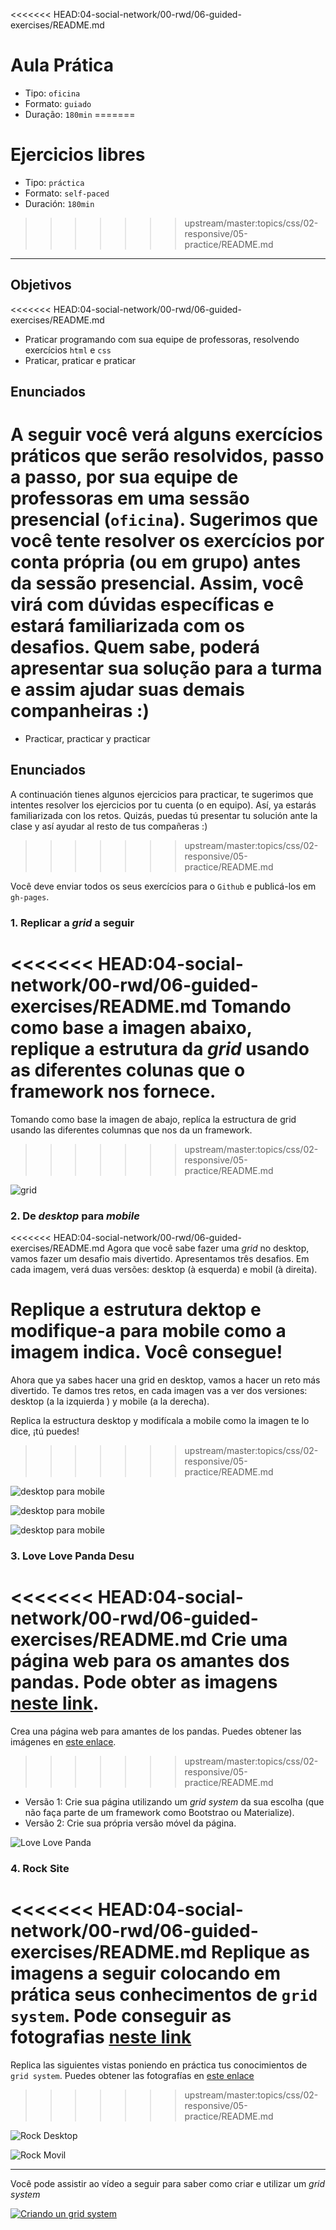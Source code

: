 <<<<<<< HEAD:04-social-network/00-rwd/06-guided-exercises/README.md
# Aula Prática

- Tipo: `oficina`
- Formato: `guiado`
- Duração: `180min`
=======
# Ejercicios libres

- Tipo: `práctica`
- Formato: `self-paced`
- Duración: `180min`
>>>>>>> upstream/master:topics/css/02-responsive/05-practice/README.md

***

## Objetivos

<<<<<<< HEAD:04-social-network/00-rwd/06-guided-exercises/README.md
- Praticar programando com sua equipe de professoras, resolvendo exercícios `html` e `css`
- Praticar, praticar e praticar

## Enunciados

A seguir você verá alguns exercícios práticos que serão resolvidos, passo a passo, por sua equipe de professoras em uma sessão presencial (`oficina`). Sugerimos que você tente resolver os exercícios por conta própria (ou em grupo) **antes** da sessão presencial. Assim, você virá com dúvidas específicas e estará familiarizada com os desafios. Quem sabe, poderá apresentar sua solução para a turma e assim ajudar suas demais companheiras :)
=======
- Practicar, practicar y practicar

## Enunciados

A continuación tienes algunos ejercicios para practicar, te sugerimos
que intentes resolver los ejercicios por tu cuenta (o en equipo). Así, ya
estarás familiarizada con los retos. Quizás, puedas tú presentar tu solución
ante la clase y así ayudar al resto de tus compañeras :)
>>>>>>> upstream/master:topics/css/02-responsive/05-practice/README.md

Você deve enviar todos os seus exercícios para o `Github` e publicá-los em `gh-pages`.

### 1. Replicar a *grid* a seguir

<<<<<<< HEAD:04-social-network/00-rwd/06-guided-exercises/README.md
Tomando como base a imagen abaixo, replique a estrutura da *grid* usando as diferentes colunas que o framework nos fornece.
=======
Tomando como base la imagen de abajo, replíca la estructura de grid usando las
diferentes columnas que nos da un framework.
>>>>>>> upstream/master:topics/css/02-responsive/05-practice/README.md

![grid](https://raw.githubusercontent.com/Laboratoria/curricula-js/3f8afb2f9db271342808d21647911c1de5c7d19f/04-social-network/00-rwd/06-guided-exercises/ejercicio-grid-gral.png)

### 2. De *desktop* para *mobile*

<<<<<<< HEAD:04-social-network/00-rwd/06-guided-exercises/README.md
Agora que você sabe fazer uma *grid* no desktop, vamos fazer um desafio mais divertido.
Apresentamos três desafios. Em cada imagem, verá duas versões: desktop (à esquerda) e mobil (à direita).

Replique a estrutura dektop e modifique-a para mobile como a imagem indica. Você consegue!
=======
Ahora que ya sabes hacer una grid en desktop, vamos a hacer un reto más
divertido. Te damos tres retos, en cada imagen vas a ver dos versiones: desktop
(a la izquierda ) y mobile (a la derecha).

Replica la estructura desktop y modifícala a mobile como la imagen te lo dice,
¡tú puedes!
>>>>>>> upstream/master:topics/css/02-responsive/05-practice/README.md

![desktop para mobile](https://raw.githubusercontent.com/Laboratoria/curricula-js/3f8afb2f9db271342808d21647911c1de5c7d19f/04-social-network/00-rwd/06-guided-exercises/ex-desktop-mobile.png)

![desktop para mobile](https://raw.githubusercontent.com/Laboratoria/curricula-js/3f8afb2f9db271342808d21647911c1de5c7d19f/04-social-network/00-rwd/06-guided-exercises/ex-desktop-mobile2.png)

![desktop para mobile](https://raw.githubusercontent.com/Laboratoria/curricula-js/3f8afb2f9db271342808d21647911c1de5c7d19f/04-social-network/00-rwd/06-guided-exercises/ex-desktop-mobile3.png)

### 3. Love Love Panda Desu

<<<<<<< HEAD:04-social-network/00-rwd/06-guided-exercises/README.md
Crie uma página web para os amantes dos pandas. Pode obter as imagens [neste link](https://drive.google.com/drive/folders/1H0v3wCL7I3cJWvJDs9anlCrJpg8FZv1p?usp=sharing).
=======
Crea una página web para amantes de los pandas. Puedes obtener las imágenes en
[este enlace](https://drive.google.com/drive/folders/1H0v3wCL7I3cJWvJDs9anlCrJpg8FZv1p?usp=sharing).
>>>>>>> upstream/master:topics/css/02-responsive/05-practice/README.md

- Versão 1: Crie sua página utilizando um *grid system* da sua escolha (que não faça parte de um framework como Bootstrao ou Materialize).
- Versão 2: Crie sua própria versão móvel da página.

![Love Love Panda](https://raw.githubusercontent.com/Laboratoria/curricula-js/a5233dee21c1cb455bc0c044ad4eb0f6b906f960/04-social-network/00-rwd/05-guided-exercises/love-love-panda.png)

### 4. Rock Site

<<<<<<< HEAD:04-social-network/00-rwd/06-guided-exercises/README.md
Replique as imagens a seguir colocando em prática seus conhecimentos de `grid system`.
Pode conseguir as fotografias [neste link](https://drive.google.com/drive/folders/1i9wBosEqkP3LEwBsB-T8089-NY5rhZuN?usp=sharing)
=======
Replica las siguientes vistas poniendo en práctica tus conocimientos de `grid
system`. Puedes obtener las fotografías en [este enlace](https://drive.google.com/drive/folders/1i9wBosEqkP3LEwBsB-T8089-NY5rhZuN?usp=sharing)
>>>>>>> upstream/master:topics/css/02-responsive/05-practice/README.md

![Rock Desktop](https://raw.githubusercontent.com/Laboratoria/curricula-js/a5233dee21c1cb455bc0c044ad4eb0f6b906f960/04-social-network/00-rwd/05-guided-exercises/rock-desktop.png)

![Rock Movil](https://raw.githubusercontent.com/Laboratoria/curricula-js/a5233dee21c1cb455bc0c044ad4eb0f6b906f960/04-social-network/00-rwd/05-guided-exercises/rock-movil.png)

***

Você pode assistir ao vídeo a seguir para saber como criar e utilizar um *grid system*

[![Criando un grid system](https://img.youtube.com/vi/uUGHF0dM6GA/0.jpg)](https://www.youtube.com/watch?v=Ml36qp6Dmds)
